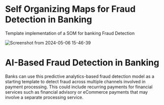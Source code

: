 # Self Organizing Maps for Fraud Detection in Banking
Template implementation of a SOM for banking Fraud Detection 


![Screenshot from 2024-05-06 15-46-39](https://github.com/giorgioroffo/self-organizing-maps/assets/6114361/7e4154f3-0d73-4a5c-b9fd-90e1d7c4bb9e)

# AI-Based Fraud Detection in Banking
 
Banks can use this predictive analytics-based fraud detection model as a starting template to detect fraud across multiple channels involved in payment processing. This could include recurring payments for financial services such as financial advisory or eCommerce payments that may involve a separate processing service.

